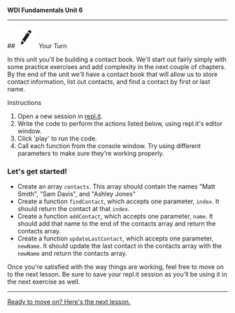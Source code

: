 **WDI Fundamentals Unit 6**

---

##![Your Turn](../assets/exercise.png) Your Turn

In this unit you'll be building a contact book. We'll start out fairly simply with some practice exercises and add complexity in the next couple of chapters. By the end of the unit we'll have a contact book that will allow us to store contact information, list out contacts, and find a contact by first or last name.

Instructions

1. Open a new session in [repl.it](https://repl.it/).
2. Write the code to perform the actions listed below, using repl.it's editor window.
3. Click 'play' to run the code.
4. Call each function from the console window. Try using different parameters to make sure they're working properly.

### Let's get started!

* Create an array `contacts`. This array should contain the names "Matt Smith", "Sam Davis", and "Ashley Jones"
* Create a function `findContact`, which accepts one parameter, `index`. It should return the contact at that `index`.
* Create a function `addContact`, which accepts one parameter, `name`. It should add that name to the end of the contacts array and return the contacts array.
* Create a function `updateLastContact`, which accepts one parameter, `newName`. It should update the last contact in the contacts array with the `newName` and return the contacts array.

Once you're satisfied with the way things are working, feel free to move on to the next lesson. Be sure to save your repl.it session as you'll be using it in the next exercise as well.

---
[Ready to move on? Here's the next lesson.](05_lesson.md)
